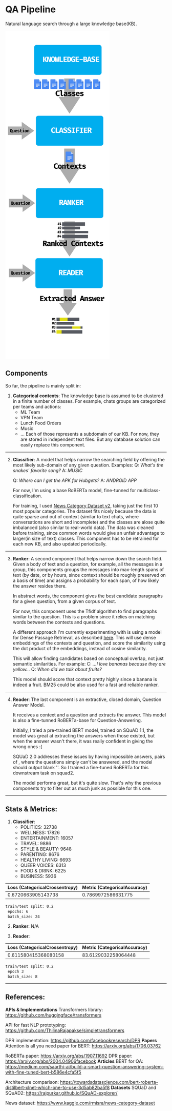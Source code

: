 # QA Pipeline
Natural language search through a large knowledge base(KB).

![](schema-small.png)

## Components

So far, the pipeline is mainly split in:

1. **Categorical contexts**: The knowledge base is assumed to be clustered in a finite number of classes. 
    For example, chats groups are categorized per teams and actions:
    - ML Team
    - VPN Team
    - Lunch Food Orders
    - Music
    - ...
    Each of those represents a subdomain of our KB.
    For now, they are stored in independent text files. But any database solution can easily replace this component.
----------
2. **Classifier**: A model that helps narrow the searching field by offering the most likely sub-domain of any given question.
    Examples:
    Q: *What's the snakes' favorite song?*
    A: *MUSIC*
    
    Q: *Where can I get the APK for Hubgets?*
    A: *ANDROID APP*


    For now, I'm using a base RoBERTa model, fine-tunned for multiclass-classification.
    
    For training, I used [News Category Dataset v2](https://www.kaggle.com/rmisra/news-category-dataset), taking just the first 10 most popular categories. The dataset fits nicely because the data is quite sparse and out of context (similar to text chats, where conversations are short and incomplete) and the classes are alose quite imbalanced (also similar to real-world data).
    The data was cleaned before training, since common words would give an unfair advantage to larger(in size of text) classes.
    This component has to be retrained for each new KB, and also updated periodically.
----------
3. **Ranker**: A second component that helps narrow down the search field.
    Given a body of text and a question, for example, all the messages in a group, this components groups the messages into max-length spans of text (by date, or by hours, since context should be roughly preserved on a basis of time) and assigns a probability for each span, of how likely the answer resides there. 


    In abstract words, the component gives the best candidate paragraphs for a given question, from a given corpus of text.
    
    For now, this component uses the Tfidf algorithm to find paragraphs similar to the question. This is a problem since it relies on matching words between the contexts and questions.
    
    A different approach I'm currently experimenting with is using a model for Dense Passage Retrieval, as described [here](https://arxiv.org/abs/2004.04906). This will use dense embeddings of the contexts and question, and score the similarity using the dot product of the embeddings, instead of cosine similarity.
    
    This will allow finding candidates based on conceptual overlap, not just semantic similarities. For example:
    C: *...I love bananas because they are yellow...*
    Q: *When did we talk about fruits?*
    
    This model should score that context pretty highly since a banana is indeed a fruit.
    BM25 could be also used for a fast and reliable ranker.
----------
4. **Reader**: The last component is an extractive, closed domain, Question Answer Model.


    It receives a context and a question and extracts the answer.
    This model is also a fine-tunned RoBERTa-base for Question-Answering.
    
    Initially, I tried a pre-trained BERT model, trained on SQuAD 1.1, the model was great at extracting the answers when those existed, but when the answer wasn't there, it was really confident in giving the wrong ones :(
    
    
    
    SQUaD 2.0 addresses these issues by having impossible answers, pairs of , where the questions simply can't be answered, and the model should output blank ''. 
    So I trained a fine-tuned RoBERTa for this downstream task on squad2.
    
    The model performs great, but it's quite slow. That's why the previous components try to filter out as much junk as possible for this one.
----------
## Stats & Metrics:
1. **Classifier**:
    - POLITICS: 32738
    - WELLNESS: 17826
    - ENTERTAINMENT: 16057
    - TRAVEL: 9886
    - STYLE & BEAUTY: 9648
    - PARENTING: 8676
    - HEALTHY LIVING: 6693
    - QUEER VOICES: 6313
    - FOOD & DRINK: 6225
    - BUSINESS: 5936
    
| Loss (CategoricalCrossentropy) | Metric (CategoricalAccuracy) |
| ------------------------------ | ---------------------------- |
| 0.6720663905143738             | 0.7869972586631775           |

    train/test split: 0.2
     epochs: 6
     batch_size: 24


2. **Ranker**: N/A



3. **Reader**:


| Loss (CategoricalCrossentropy) | Metric (CategoricalAccuracy) |
| ------------------------------ | ---------------------------- |
| 0.611580415368080158           | 83.6129032258064448          |

    train/test split: 0.2
     epoch 3
     batch_size: 8
    
----------
## References:

**APIs & Implementations**
Transformers library: https://github.com/huggingface/transformers

API for fast NLP prototyping: https://github.com/ThilinaRajapakse/simpletransformers



DPR implementation: https://github.com/facebookresearch/DPR
**Papers**
Attention is all you need paper for BERT: https://arxiv.org/abs/1706.03762

RoBERTa paper: https://arxiv.org/abs/1907.11692
DPR paper: https://arxiv.org/abs/2004.04906facebook 
**Articles**
BERT for QA: https://medium.com/saarthi-ai/build-a-smart-question-answering-system-with-fine-tuned-bert-b586e4cfa5f5

Architecture comparison: https://towardsdatascience.com/bert-roberta-distilbert-xlnet-which-one-to-use-3d5ab82ba5f8
**Datasets**
SQUaD and SQuAD2: https://rajpurkar.github.io/SQuAD-explorer/

News dataset: https://www.kaggle.com/rmisra/news-category-dataset

